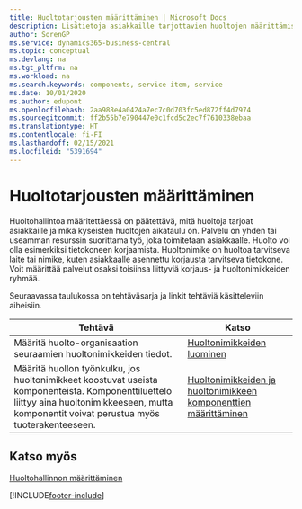 ```yaml
---
title: Huoltotarjousten määrittäminen | Microsoft Docs
description: Lisätietoja asiakkaille tarjottavien huoltojen määrittämisestä.
author: SorenGP
ms.service: dynamics365-business-central
ms.topic: conceptual
ms.devlang: na
ms.tgt_pltfrm: na
ms.workload: na
ms.search.keywords: components, service item, service
ms.date: 10/01/2020
ms.author: edupont
ms.openlocfilehash: 2aa988e4a0424a7ec7c0d703fc5ed872ff4d7974
ms.sourcegitcommit: ff2b55b7e790447e0c1fcd5c2ec7f7610338ebaa
ms.translationtype: HT
ms.contentlocale: fi-FI
ms.lasthandoff: 02/15/2021
ms.locfileid: "5391694"
---
```

# <a name="set-up-service-offerings"></a>Huoltotarjousten määrittäminen
Huoltohallintoa määritettäessä on päätettävä, mitä huoltoja tarjoat asiakkaille ja mikä kyseisten huoltojen aikataulu on. Palvelu on yhden tai useamman resurssin suorittama työ, joka toimitetaan asiakkaalle. Huolto voi olla esimerkiksi tietokoneen korjaamista. Huoltonimike on huoltoa tarvitseva laite tai nimike, kuten asiakkaalle asennettu korjausta tarvitseva tietokone. Voit määrittää palvelut osaksi toisiinsa liittyviä korjaus- ja huoltonimikkeiden ryhmää.  
  
Seuraavassa taulukossa on tehtäväsarja ja linkit tehtäviä käsitteleviin aiheisiin.  
  
|**Tehtävä**|**Katso**|  
|------------|-------------|  
|Määritä huolto-organisaation seuraamien huoltonimikkeiden tiedot.|[Huoltonimikkeiden luominen](service-how-to-create-service-items.md)|  
|Määritä huollon työnkulku, jos huoltonimikkeet koostuvat useista komponenteista. Komponenttiluettelo liittyy aina huoltonimikkeeseen, mutta komponentit voivat perustua myös tuoterakenteeseen.|[Huoltonimikkeiden ja huoltonimikkeen komponenttien määrittäminen](service-how-setup-service-items.md)|  
  
## <a name="see-also"></a>Katso myös  
[Huoltohallinnon määrittäminen](service-setup-service.md)   

[!INCLUDE[footer-include](includes/footer-banner.md)]
